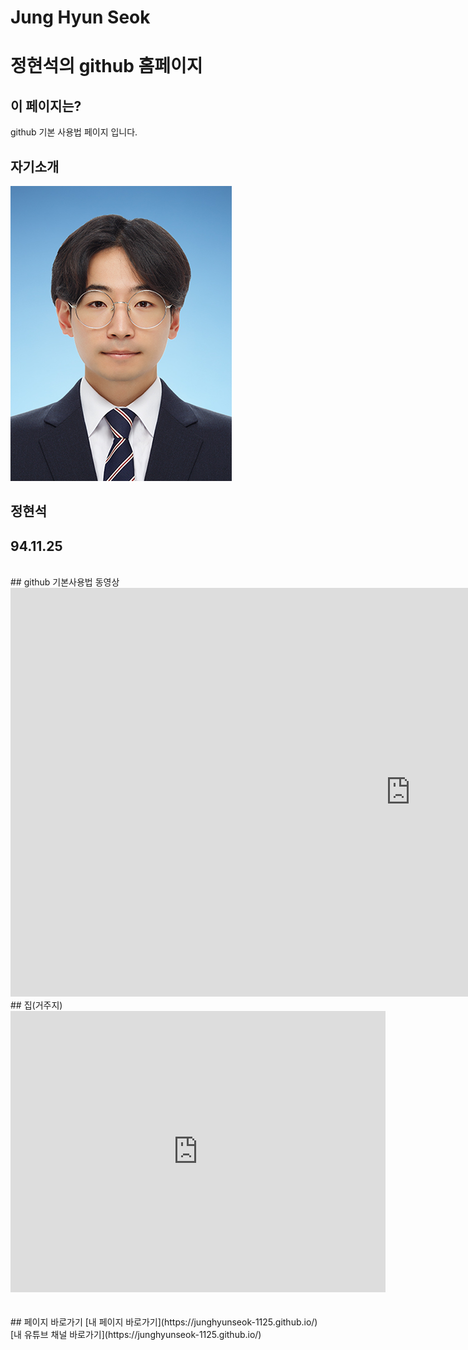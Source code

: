 # Jung Hyun Seok
# 정현석의 github 홈페이지<br>
## 이 페이지는?
github 기본 사용법 페이지 입니다.
## 자기소개
<img src="Photo.jpg"/><br>
## 정현석
## 94.11.25
<br>
## github 기본사용법 동영상
<iframe width="1280" height="654" src="https://www.youtube.com/embed/NTCPO2GEilE" frameborder="0" allow="accelerometer; autoplay; clipboard-write; encrypted-media; gyroscope; picture-in-picture" allowfullscreen></iframe>
<br>
## 집(거주지)
<iframe src="https://www.google.com/maps/embed?pb=!1m18!1m12!1m3!1d3163.232086882025!2d126.97746821564768!3d37.54959543285513!2m3!1f0!2f0!3f0!3m2!1i1024!2i768!4f13.1!3m3!1m2!1s0x357ca25c8aced3a3%3A0xf5f228ca44cfbd6e!2z7ISc7Jq47Yq567OE7IucIOyaqeyCsOq1rCDtm4TslZTrj5kgNTUtOCAy7Li1!5e0!3m2!1sko!2skr!4v1614781205861!5m2!1sko!2skr" width="600" height="450" style="border:0;" allowfullscreen="" loading="lazy"></iframe>

<br>
<br>
<br>
## 페이지 바로가기
[내 페이지 바로가기](https://junghyunseok-1125.github.io/)
[내 유튜브 채널 바로가기](https://junghyunseok-1125.github.io/)
